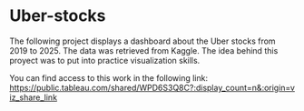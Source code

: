 # Uber-stocks
The following project displays a dashboard about  the Uber stocks from 2019 to 2025. The data was retrieved from Kaggle. The idea behind this proyect was to put into practice visualization skills.  

You can find access to this work in the following link: https://public.tableau.com/shared/WPD6S3Q8C?:display_count=n&:origin=viz_share_link 
